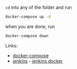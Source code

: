`cd` into any of the folder and run
```bash
docker-compose up -d
```

when you are done, run
```bash
docker-compose down
```

Links:
- [docker-compose](https://docs.docker.com/compose/install/)
- [jenkins](https://www.jenkins.io/) - [jenkins docker](https://hub.docker.com/r/jenkinsci/blueocean/)